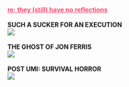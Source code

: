 <html lang="en">
<head>
  <meta charset="UTF-8">
  <meta name="viewport" content="width=device-width, initial-scale=1.0">
  <title>ininteligible</title>
  <style>
    :root {
      --bg-color: #111;
      --text-color: #f8f8f2;
      --link-color: #ff4971; /* Neon red for links and bold text */
      --sepia-color: #c0c090; /* Nuevo color sepia */
    }

    body {
      background-color: var(--bg-color);
      color: var(--text-color);
      font-family: Arial, sans-serif;
      transition: background-color 0.5s, color 0.5s;
    }

    a {
      color: var(--link-color);
    }

    strong {
      color: var(--link-color);
    }

    #text {
      display: inline-block;
      overflow: hidden;
      white-space: nowrap;
      border-right: 0.15em solid var(--text-color);
      animation: typing 4s steps(14), blink-caret 0.75s step-end infinite;
    }
    @keyframes typing {
      from {
        width: 0;
      }
      to {
        width: 100%;
      }
    }
    @keyframes blink-caret {
      from,
      to {
        border-color: transparent;
      }
      50% {
        border-color: var(--text-color);
      }
    }
    #cat {
      font-family: monospace;
      white-space: pre;
      font-size: 20px;
    }
    #textBubble {
      background-color: #28282B;
      border-radius: 10px;
      padding: 10px;
      margin-top: 20px;
    }
  </style>
</head>

<body>
<strong>
    <a href="/uploads/foryoureyes/theystillhavenoreflections.mov">re: they (still) have no reflections</a>
    </strong><br>
    <br>
<b>SUCH A SUCKER FOR AN EXECUTION</b><br>
  <img src="https://ininteligible.com/uploads/foryoureyes/koolaid.png"><br>
      <br>
<b>THE GHOST OF JON FERRIS</b><br>
  <img src="https://ininteligible.com/uploads/foryoureyes/ferris.png"><br>
    <br>
      <b>POST UMI: SURVIVAL HORROR</b><br>
  <img src="https://ininteligible.com/uploads/foryoureyes/postumisurvivalhorror.PNG"><br>

</body>

</html>